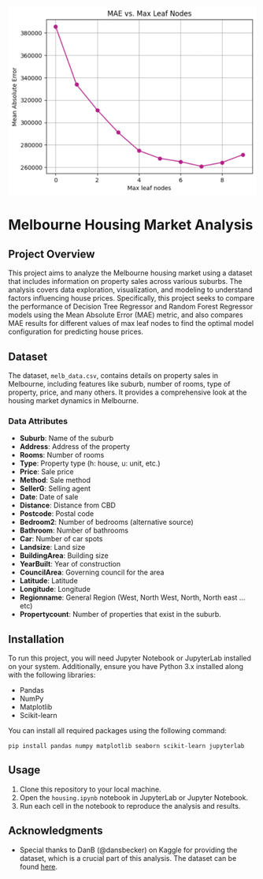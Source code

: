 <p align="center">
  <img src="plots/MAE_vs_MaxLeafNodes.png" alt="MAE vs Max Leaf Nodes">
</p>

# Melbourne Housing Market Analysis

## Project Overview
This project aims to analyze the Melbourne housing market using a dataset that includes information on property sales across various suburbs. The analysis covers data exploration, visualization, and modeling to understand factors influencing house prices. Specifically, this project seeks to compare the performance of Decision Tree Regressor and Random Forest Regressor models using the Mean Absolute Error (MAE) metric, and also compares MAE results for different values of max leaf nodes to find the optimal model configuration for predicting house prices.

## Dataset
The dataset, `melb_data.csv`, contains details on property sales in Melbourne, including features like suburb, number of rooms, type of property, price, and many others. It provides a comprehensive look at the housing market dynamics in Melbourne.

### Data Attributes
- **Suburb**: Name of the suburb
- **Address**: Address of the property
- **Rooms**: Number of rooms
- **Type**: Property type (h: house, u: unit, etc.)
- **Price**: Sale price
- **Method**: Sale method
- **SellerG**: Selling agent
- **Date**: Date of sale
- **Distance**: Distance from CBD
- **Postcode**: Postal code
- **Bedroom2**: Number of bedrooms (alternative source)
- **Bathroom**: Number of bathrooms
- **Car**: Number of car spots
- **Landsize**: Land size
- **BuildingArea**: Building size
- **YearBuilt**: Year of construction
- **CouncilArea**: Governing council for the area
- **Latitude**: Latitude
- **Longitude**: Longitude
- **Regionname**: General Region (West, North West, North, North east …etc)
- **Propertycount**: Number of properties that exist in the suburb.

## Installation
To run this project, you will need Jupyter Notebook or JupyterLab installed on your system. Additionally, ensure you have Python 3.x installed along with the following libraries:
- Pandas
- NumPy
- Matplotlib
- Scikit-learn

You can install all required packages using the following command:
```
pip install pandas numpy matplotlib seaborn scikit-learn jupyterlab
```

## Usage
1. Clone this repository to your local machine.
2. Open the `housing.ipynb` notebook in JupyterLab or Jupyter Notebook.
3. Run each cell in the notebook to reproduce the analysis and results.

## Acknowledgments
- Special thanks to DanB (@dansbecker) on Kaggle for providing the dataset, which is a crucial part of this analysis. The dataset can be found [here](https://www.kaggle.com/datasets/dansbecker/melbourne-housing-snapshot).
